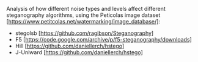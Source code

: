 Analysis of how different noise types and levels affect different steganography algorithms, using the Peticolas image dataset [https://www.petitcolas.net/watermarking/image_database/]:
- stegolsb [https://github.com/ragibson/Steganography]
- F5 [https://code.google.com/archive/p/f5-steganography/downloads]
- Hill [https://github.com/daniellerch/hstego]
- J-Uniward [https://github.com/daniellerch/hstego]
